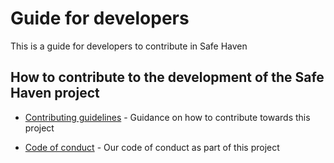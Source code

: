 # Guide for developers

This is a guide for developers to contribute in Safe Haven

## How to contribute to the development of the Safe Haven project

+ [Contributing guidelines](../../CONTRIBUTING.md) - Guidance on how to contribute towards this project

+ [Code of conduct](../../CODE_OF_CONDUCT.md) - Our code of conduct as part of this project
